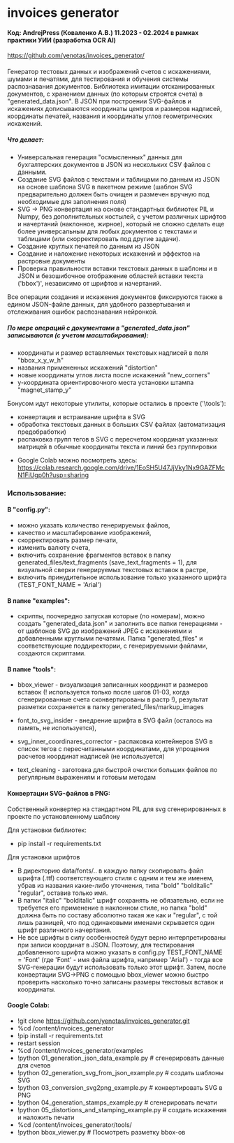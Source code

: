 # invoices generator
#### Код: AndrejPress (Коваленко А.В.) 11.2023 - 02.2024 в рамках практики УИИ (разработка OCR AI)
https://github.com/yenotas/invoices_generator/
####
Генератор тестовых данных и изображений счетов с искажениями, шумами и печатями, 
для тестирования и обучения системы распознавания документов. 
Библиотека имитации отсканированных документов, с хранением данных 
(по которым строятся счета) в "generated_data.json". 
В JSON при построении SVG-файлов и искажениях дописываются координаты центров и размеров надписей,
координаты печатей, названия и координаты углов геометрических искажений.

##### Что делает:

- Универсальная генерация "осмысленных" данных для бухгалтерских документов в JSON из нескольких CSV файлов с данными.
- Создание SVG файлов с текстами и таблицами по данным из JSON на основе шаблона SVG в пакетном режиме 
(шаблон SVG предварительно должен быть очищен и размечен вручную под необходимые для заполнения поля)
- SVG -> PNG конвертация на основе стандартных библиотек PIL и Numpy, без дополнительных костылей, с учетом различных шрифтов и начертаний (наклонное, жирное), который не сложно сделать еще более универсальным для любых документов с текстами и  таблицами (или скорректировать под другие задачи).
- Создание круглых печатей по данным из JSON
- Создание и наложение некоторых искажений и эффектов на растровые документы
- Проверка правильности вставки текстовых данных в шаблоны и в JSON и безошибочное отображение областей вставки текста ('bbox')', независимо от шрифтов и начертаний.

Все операции создания и искажения документов фиксируются также в едином JSON-файле данных, 
для удобного развертывания и отслеживания ошибок распознавания нейронкой.

##### По мере операций с документами в "generated_data.json" записываются (с учетом масштабирования):
- координаты и размер вставляемых текстовых надписей в поля "bbox_x_y_w_h"
- названия примененных искажений "distortion" 
- новые координаты углов листа после искажений "new_corners" 
- у-координата ориентировочного места установки штампа "magnet_stamp_y"

Бонусом идут некоторые утилиты, которые остались в проекте ('\tools'): 
- конвертация и встраивание шрифта в SVG
- обработка текстовых данных в больших CSV файлах (автоматизация предобработки)
- распаковка групп тегов <g> в SVG с пересчетом координат указанных матрицей в обычные координаты текста и линий без группировки

+ Google Colab можно посмотреть здесь: https://colab.research.google.com/drive/1EoSH5U47JjVky1Nx9GAZFMcN1FiUgp0h?usp=sharing

### Использование:

#### В "config.py":
- можно указать количество генерируемых файлов,
- качество и масштабирование изображений, 
- скорректировать размер печати, 
- изменить валюту счета, 
- включить сохранение фрагментов вставок в папку generated_files/text_fragments (save_text_fragments = 1), 
для визуальной сверки генерируемых текстовых вставок в растре,
- включить принудительное использование только указанного шрифта (TEST_FONT_NAME = 'Arial')

#### В папке "examples": 
- скрипты, поочередно запуская которые (по номерам),
можно создать "generated_data.json" и заполнить все папки генерациями - от шаблонов SVG 
до изображений JPEG с искажениями и добавленными круглыми печатями.
Папка "generated_files" и соответствующие поддиректории, с генерируемыми файлами, 
создаются скриптами.
 
#### В папке "tools": 
- bbox_viewer - визуализация записанных координат и размеров вставок (! используется только после шагов 01-03, 
когда сгенерированные счета сконвертированы в растр !), результат разметки сохраняется в папку 
generated_files/markup_images

- font_to_svg_insider - внедрение шрифта в SVG файл (осталось на память, не используется),

- svg_inner_coordinares_corrector - распаковка контейнеров SVG в список тегов с пересчитанными координатами, 
для упрощения расчетов координат надписей (не используется)

- text_cleaning - заготовка для быстрой очистки больших файлов по регулярным выражениям и готовым методам

#### Конвертации SVG-файлов в PNG:
Собственный конвертер на стандартном PIL для svg сгенерированных в проекте по установленному шаблону

Для установки библиотек:
+ pip install -r requirements.txt

Для установки шрифтов 
+ В директорию data/fonts/.. в каждую папку скопировать файл шрифта (.ttf)
соответствующего стиля с одним и тем же именем, убрав из названия какие-либо уточнения, 
 типа "bold" "bolditalic" "regular", оставив только имя. 
+ В папки "italic" "bolditalic" шрифт сохранять не обязательно, если не требуется его применение в наклонном стиле,
но папка "bold" должна быть по составу абсолютно такая же как и "regular", с той лишь разницей, 
что под одинаковыми именами скрывается один шрифт различного начертания.
+ Не все шрифты в силу особенностей будут верно интерпретированы при записи координат в JSON. Поэтому, 
для тестирования добавленного шрифта можно указать в config.py TEST_FONT_NAME = 'Font' 
(где 'Font' - имя файла шрифта, например 'Arial') - тогда все SVG-генерации будут использовать только этот шрифт.
Затем, после конвертации SVG->PNG с помощью bbox_viewer можно быстро проверить насколько точно записаны размеры текстовых вставок и координаты.

#### Google Colab:
+ !git clone https://github.com/yenotas/invoices_generator.git
+ %cd /content/invoices_generator
+ !pip install -r requirements.txt
+ restart session
+ %cd /content/invoices_generator/examples
+ !python 01_generation_json_data_example.py      # сгенерировать данные для счетов
+ !python 02_generation_svg_from_json_example.py  # создать шаблоны SVG
+ !python 03_conversion_svg2png_example.py        # конвертировать SVG в PNG
+ !python 04_generation_stamps_example.py         # сгенерировать печати
+ !python 05_distortions_and_stamping_example.py  # создать искажения и наложить печати
+ %cd /content/invoices_generator/tools/
+ !python bbox_viewer.py                          # Посмотреть разметку bbox-ов





